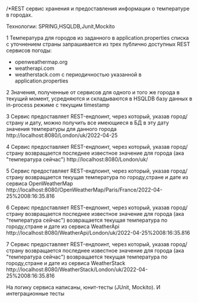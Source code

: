 /*REST сервис хранения и предоставления информации о температуре в городах.

Технологии: SPRING,HSQLDB,Junit,Mockito

1 Температура для городов из заданного в application.properties списка с уточнением страны
запрашивается из трех публично доступных REST сервисов погоды:
- openweathermap.org
- weatherapi.com
- weatherstack.com
  с периодичностью указанной в application.properties

2 Значения, полученные от сервисов для одного и того же города в текущий момент, усредняются
и складываются в HSQLDB базу данных в in-process режиме с текущим timestamp

3 Сервис предоставляет REST-ендпоинт, через который, указав город/страну и дату,
можно получить все имеющиеся в БД в эту дату значения температуры для данного города
http://localhost:8080/London/uk/2022-04-25

4 Сервис  предоставляет REST-ендпоинт, через который, указав город/страну
возвращается последнее известное значение для города (ака "температура сейчас")
http://localhost:8080/London/uk/

5  Сервис предоставляет REST-ендпоинт, через который, указав город/страну
возвращается текущая температура по городу,стране и дате из сервиса OpenWeatherMap
http://localhost:8080/OpenWeatherMap/Paris/France/2022-04-25%2008:16:35.816

6  Сервис  предоставляет REST-ендпоинт, через который, указав город/страну возвращается последнее известное значение для города (ака "температура сейчас")
возвращается текущая температура по городу,стране и дате из сервиса WeatherApi
http://localhost:8080/WeatherApi/London/uk/2022-04-25%2008:16:35.816

7  Сервис  предоставляет REST-ендпоинт, через который, указав город/страну возвращается последнее известное значение для города (ака "температура сейчас")
возвращается текущая температура по городу,стране и дате из сервиса WeatherStack
http://localhost:8080/WeatherStack/London/uk/2022-04-25%2008:16:35.816

На логику сервиса написаны, юнит-тесты (JUnit, Mockito). И интеграционные тесты